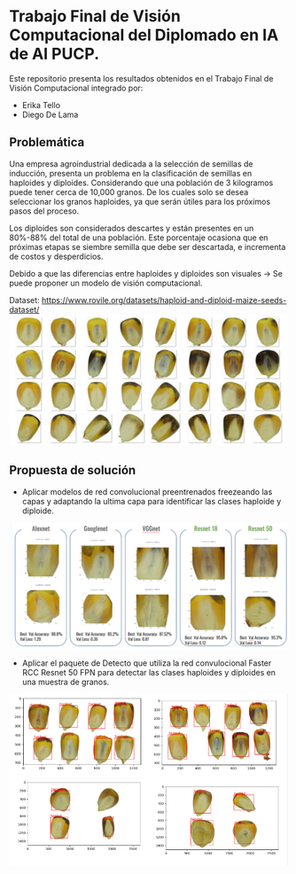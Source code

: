 
Trabajo Final de Visión Computacional del Diplomado en IA de AI PUCP.
====================================

Este repositorio presenta los resultados obtenidos en el Trabajo Final de Visión Computacional integrado por:
- Erika Tello
- Diego De Lama

Problemática
------------------------------------
Una empresa agroindustrial dedicada a la selección de semillas de inducción, presenta un problema en la clasificación de semillas en haploides y diploides. Considerando que una población de 3 kilogramos puede tener cerca de 10,000 granos. De los cuales solo se desea seleccionar los granos haploides, ya que serán útiles para los próximos pasos del proceso. 

Los diploides son considerados descartes y están presentes en un 80%-88% del total de una población. Este porcentaje ocasiona que en próximas etapas se siembre semilla que debe ser descartada, e incrementa de costos y desperdicios. 

Debido a que las diferencias entre haploides y diploides son visuales → Se puede proponer un modelo de visión computacional. 

Dataset: https://www.rovile.org/datasets/haploid-and-diploid-maize-seeds-dataset/
![Test Image 4](https://github.com/EkiTello/TF_VisionComputcional/blob/main/img1.png)

Propuesta de solución
------------------------------------
- Aplicar modelos de red convolucional preentrenados freezeando las capas y adaptando la ultima capa para identificar las clases haploide y diploide.

![Test Image 4](https://github.com/EkiTello/TF_VisionComputcional/blob/main/img2_.png)

- Aplicar el paquete de Detecto que utiliza la red convulocional Faster RCC Resnet 50 FPN para detectar las clases haploides y diploides en una muestra de granos.

![Test Image 4](https://github.com/EkiTello/TF_VisionComputcional/blob/main/img3_.png) 
